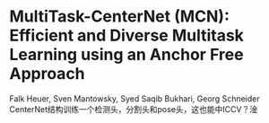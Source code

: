 # MultiTask-CenterNet (MCN): Efficient and Diverse Multitask Learning using an Anchor Free Approach
Falk Heuer, Sven Mantowsky, Syed Saqib Bukhari, Georg Schneider  
CenterNet结构训练一个检测头，分割头和pose头，这也能中ICCV？淦
